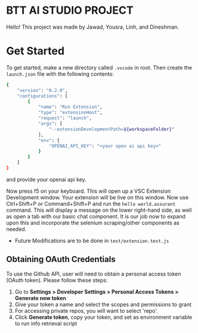 # BTT AI STUDIO PROJECT
Hello! This project was made by Jawad, Yousra, Linh, and Dineshman.

# Get Started
To get started, make a new directory called `.vscode` in root. Then create the `launch.json` file with the following contents:
```bash
{
	"version": "0.2.0",
	"configurations": [
		{
			"name": "Run Extension",
			"type": "extensionHost",
			"request": "launch",
			"args": [
				"--extensionDevelopmentPath=${workspaceFolder}"
			],
			"env": {
				"OPENAI_API_KEY": "<your open ai api key>"
			}
		}
	]
}

```
and provide your openai api key.

Now press f5 on your keyboard. This will open up a VSC Extension Development window. Your extension will be live on this window. Now use Ctrl+Shift+P or Command+Shift+P and run the `hello world.assurant` command. This will display a message on the lower right-hand side, as well as open a tab with our basic chat component. It is our job now to expand upon this and incorporate the selenium scraping/other components as needed.

- Future Modifications are to be done in `test/extension.test.js`


## Obtaining OAuth Credentials

To use the Github API, user will need to obtain a personal access token (OAuth token). Please follow these steps:


1. Go to **Settings > Developer Settings > Personal Access Tokens > Generate new token**
2. Give your token a name and select the scopes and permissions to grant
3. For accessing private repos, you will want to select 'repo'.
4. Click **Generate token**, copy your token, and set as environment variable to run info retrieval script

